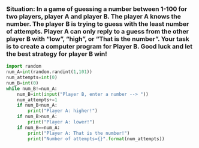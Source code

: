 ### Situation: In a game of guessing a number between 1-100 for two players, player A and player B. The player A knows the number. The player B is trying to guess with the least number of attempts. Player A can only reply to a guess from the other player B with “low”, “high”, or “That is the number”. Your task is to create a computer program for Player B. Good luck and let the best strategy for player B win!
```.py
import random
num_A=int(random.randint(1,101))
num_attempts=int(0)
num_B=int(0)
while num_B!=num_A:
    num_B=int(input("Player B, enter a number --> "))
    num_attempts+=1
    if num_B<num_A:
        print("Player A: higher!") 
    if num_B>num_A:
        print("Player A: lower!")
    if num_B==num_A:
        print("Player A: That is the number!")
        print("Number of attempts={}".format(num_attempts))
```
